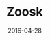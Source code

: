 ---
layout: site
title: "Zoosk"
date: 2016-04-28
categories: [lifestyle]
version: 1.6.6
major: 1
minor: 6
patch: 6
slug: zoosk
link: https://www.zoosk.com/
submitter: lpolepeddi
permalink: /sites/:slug
---